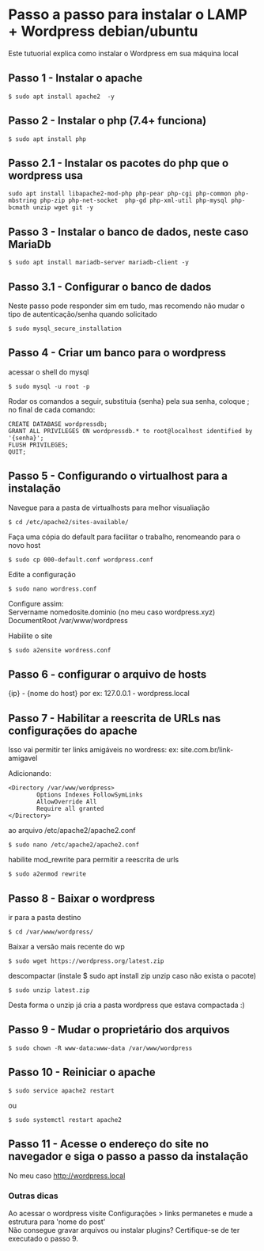 # Passo a passo para instalar o LAMP + Wordpress debian/ubuntu
Este tutuorial explica como instalar o Wordpress em sua máquina local

## Passo 1 - Instalar o apache

```
$ sudo apt install apache2  -y
```

## Passo 2 - Instalar o php (7.4+ funciona)
```
$ sudo apt install php
```
## Passo 2.1 - Instalar os pacotes do php que o wordpress usa
```
sudo apt install libapache2-mod-php php-pear php-cgi php-common php-mbstring php-zip php-net-socket  php-gd php-xml-util php-mysql php-bcmath unzip wget git -y
```

## Passo 3 - Instalar o banco de dados, neste caso MariaDb
```
$ sudo apt install mariadb-server mariadb-client -y
```

## Passo 3.1 - Configurar o banco de dados
Neste passo pode responder sim em tudo, mas recomendo não mudar o tipo de autenticação/senha quando solicitado

```
$ sudo mysql_secure_installation
```

## Passo 4 - Criar um banco para o wordpress
acessar o shell do mysql

```
$ sudo mysql -u root -p
```

Rodar os comandos a seguir, substituia {senha} pela sua senha, coloque ; no final de cada comando:
```
CREATE DATABASE wordpressdb;
GRANT ALL PRIVILEGES ON wordpressdb.* to root@localhost identified by '{senha}';
FLUSH PRIVILEGES;
QUIT;
```
## Passo 5 - Configurando o virtualhost para a instalação
Navegue para a pasta de virtualhosts para melhor visualiação
```
$ cd /etc/apache2/sites-available/
```
Faça uma cópia do default para facilitar o trabalho, renomeando para o novo host
```
$ sudo cp 000-default.conf wordpress.conf
```
Edite a configuração
```
$ sudo nano wordress.conf
```
Configure assim:  
Servername nomedosite.dominio (no meu caso wordpress.xyz)  
DocumentRoot /var/www/wordpress  

Habilite o site
```
$ sudo a2ensite wordress.conf
```

## Passo 6 - configurar o arquivo de hosts
{ip} - {nome do host}
por ex:
127.0.0.1 - wordpress.local

## Passo 7 - Habilitar a reescrita de URLs nas configurações do apache
Isso vai permitir ter links amigáveis no wordress: ex: site.com.br/link-amigavel

Adicionando:
```
<Directory /var/www/wordpress>
        Options Indexes FollowSymLinks
        AllowOverride All 
        Require all granted
</Directory>
```
ao arquivo /etc/apache2/apache2.conf

```
$ sudo nano /etc/apache2/apache2.conf
```

habilite mod_rewrite para permitir a reescrita de urls

```
$ sudo a2enmod rewrite
```

## Passo 8 - Baixar o wordpress
ir para a pasta destino
```
$ cd /var/www/wordpress/
```
Baixar a versão mais recente do wp
```
$ sudo wget https://wordpress.org/latest.zip
```
descompactar (instale $ sudo apt install zip unzip caso não exista o pacote)
```
$ sudo unzip latest.zip
```

Desta forma o unzip já cria a pasta wordpress que estava compactada :)

## Passo 9 - Mudar o proprietário dos arquivos
```
$ sudo chown -R www-data:www-data /var/www/wordpress
```
## Passo 10 - Reiniciar o apache
```
$ sudo service apache2 restart
```
ou
```
$ sudo systemctl restart apache2
```
## Passo 11 - Acesse o endereço do site no navegador e siga o passo a passo da instalação
No meu caso http://wordpress.local

### Outras dicas
Ao acessar o wordpress visite Configurações > links permanetes e mude a estrutura para 'nome do post'  
Não consegue gravar arquivos ou instalar plugins? Certifique-se de ter executado o passo 9.  
